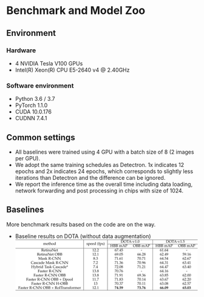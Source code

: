 # Benchmark and Model Zoo

## Environment

### Hardware

- 4 NVIDIA Tesla V100 GPUs
- Intel(R) Xeon(R) CPU E5-2640 v4 @ 2.40GHz
### Software environment

- Python 3.6 / 3.7
- PyTorch 1.1.0
- CUDA 10.0.176
- CUDNN 7.4.1

## Common settings

- All baselines were trained using 4 GPU with a batch size of 8 (2 images per GPU). 
- We adopt the same training schedules as Detectron. 1x indicates 12 epochs and 2x indicates 24 epochs, which corresponds to slightly less iterations than Detectron and the difference can be ignored.
- We report the inference time as the overall time including data loading, network forwarding and post processing in chips with size of 1024.


## Baselines

More benchmark results based on the code are on the way.
- Baseline results on DOTA (without data augmentation)
![benchmarks](benchmarks-dota.png)

